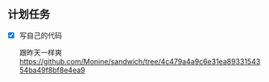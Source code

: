 ## 计划任务

- [x] 写自己的代码

  跟昨天一样爽  
  https://github.com/Monine/sandwich/tree/4c479a4a9c6e31ea8933154354ba49f8bf8e4ea9
